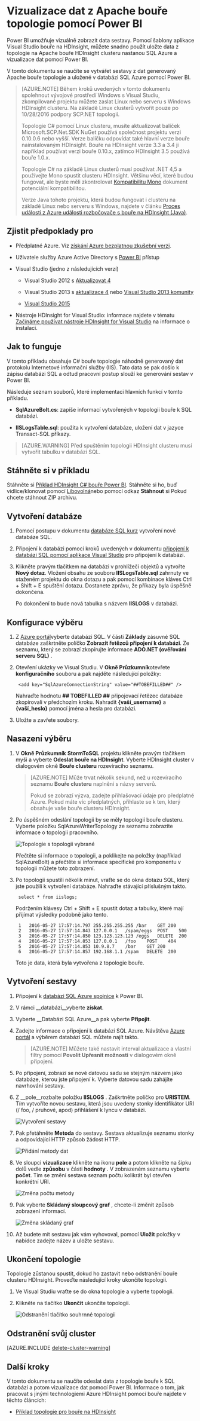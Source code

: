 <properties
 pageTitle="Pomocí Power BI Apache bouře | Microsoft Azure"
 description="Vytvoření sestavy Power BI pomocí dat z topologie C# výpočetnímu clusteru Apache bouře v HDInsight."
 services="hdinsight"
 documentationCenter=""
 authors="Blackmist"
 manager="jhubbard"
 editor="cgronlun"
    tags="azure-portal"/>

<tags
 ms.service="hdinsight"
 ms.devlang="dotnet"
 ms.topic="article"
 ms.tgt_pltfrm="na"
 ms.workload="big-data"
 ms.date="10/27/2016"
 ms.author="larryfr"/>

# <a name="use-power-bi-to-visualize-data-from-an-apache-storm-topology"></a>Vizualizace dat z Apache bouře topologie pomocí Power BI

Power BI umožňuje vizuálně zobrazit data sestavy. Pomocí šablony aplikace Visual Studio bouře na HDInsight, můžete snadno použít uložte data z topologie na Apache bouře HDInsight clusteru nastanou SQL Azure a vizualizace dat pomocí Power BI.

V tomto dokumentu se naučíte se vytvářet sestavy z dat generovaný Apache bouře topologie a uložené v databázi SQL Azure pomocí Power BI.

> [AZURE.NOTE] Během kroků uvedených v tomto dokumentu spolehnout vývojové prostředí Windows s Visual Studiu, zkompilované projektu můžete zaslat Linux nebo serveru s Windows HDInsight clusteru. Na základě Linux clusterů vytvořit pouze po 10/28/2016 podpory SCP.NET topologií.
>
> Topologie C# pomocí Linux clusteru, musíte aktualizovat balíček Microsoft.SCP.Net.SDK NuGet používá společnost projektu verzi 0.10.0.6 nebo vyšší. Verze balíčku odpovídat také hlavní verze bouře nainstalovaným HDInsight. Bouře na HDInsight verze 3.3 a 3.4 ji například používat verzi bouře 0.10.x, zatímco HDInsight 3.5 používá bouře 1.0.x.
> 
> Topologie C# na základě Linux clusterů musí používat .NET 4,5 a používejte Mono spustit clusteru HDInsight. Většinu věcí, které budou fungovat, ale byste měli zkontrolovat [Kompatibilitu Mono](http://www.mono-project.com/docs/about-mono/compatibility/) dokument potenciální kompatibilitou.
>
> Verze Java tohoto projektu, která budou fungovat i clusteru na základě Linux nebo serveru s Windows, najdete v článku [Proces události z Azure události rozbočovače s bouře na HDInsight (Java)](hdinsight-storm-develop-java-event-hub-topology.md).

## <a name="prerequisites"></a>Zjistit předpoklady pro

- Předplatné Azure. Viz [získání Azure bezplatnou zkušební verzi](https://azure.microsoft.com/documentation/videos/get-azure-free-trial-for-testing-hadoop-in-hdinsight/).

* Uživatele služby Azure Active Directory s [Power BI](https://powerbi.com) přístup

* Visual Studio (jedno z následujících verzí)

    * Visual Studio 2012 s [Aktualizovat 4](http://www.microsoft.com/download/details.aspx?id=39305)

    * Visual Studio 2013 s [aktualizace 4](http://www.microsoft.com/download/details.aspx?id=44921) nebo [Visual Studio 2013 komunity](http://go.microsoft.com/fwlink/?linkid=517284&clcid=0x409)

    * [Visual Studio 2015](https://www.visualstudio.com/downloads/download-visual-studio-vs.aspx)

* Nástroje HDInsight for Visual Studio: informace najdete v tématu [Začínáme používat nástroje HDInsight for Visual Studio](../HDInsight/hdinsight-hadoop-visual-studio-tools-get-started.md) na informace o instalaci.

## <a name="how-it-works"></a>Jak to funguje

V tomto příkladu obsahuje C# bouře topologie náhodně generovaný dat protokolu Internetové informační služby (IIS). Tato data se pak došlo k zápisu databázi SQL a odtud pracovní postup slouží ke generování sestav v Power BI.

Následuje seznam souborů, které implementaci hlavních funkcí v tomto příkladu.

* **SqlAzureBolt.cs**: zapíše informací vytvořených v topologii bouře k SQL databázi.

* **IISLogsTable.sql**: použita k vytvoření databáze, uložení dat v jazyce Transact-SQL příkazy.

> [AZURE.WARNING] Před spuštěním topologii HDInsight clusteru musí vytvořit tabulku v databázi SQL.

## <a name="download-the-example"></a>Stáhněte si v příkladu

Stáhněte si [Příklad HDInsight C# bouře Power BI](https://github.com/Azure-Samples/hdinsight-dotnet-storm-powerbi). Stáhněte si ho, buď vidlice/klonovat pomocí [Libovolná](http://git-scm.com/)nebo pomocí odkaz **Stáhnout** si Pokud chcete stáhnout ZIP archivu.

## <a name="create-a-database"></a>Vytvoření databáze

1. Pomocí postupu v dokumentu [databáze SQL kurz](../sql-database/sql-database-get-started.md) vytvoření nové databáze SQL.

2. Připojení k databázi pomocí kroků uvedených v dokumentu [připojení k databázi SQL pomocí aplikace Visual Studio](../sql-database/sql-database-connect-query.md) pro připojení k databázi.

4. Klikněte pravým tlačítkem na databázi v prohlížeči objektů a vytvořte __Nový dotaz__. Vložení obsahu ze souboru __IISLogsTable.sql__ zahrnuty ve staženém projektu do okna dotazu a pak pomocí kombinace kláves Ctrl + Shift + E spuštění dotazu. Dostanete zprávu, že příkazy byla úspěšně dokončena.

    Po dokončení to bude nová tabulka s názvem __IISLOGS__ v databázi.

## <a name="configure-the-sample"></a>Konfigurace výběru

1. Z [Azure portál](https://portal.azure.com)vyberte databázi SQL. V části __Základy__ zásuvné SQL databáze zaškrtněte políčko __Zobrazit řetězců připojení k databázi__. Ze seznamu, který se zobrazí zkopírujte informace __ADO.NET (ověřování serveru SQL)__ .

1. Otevření ukázky ve Visual Studiu. V **Okně Průzkumník**otevřete **konfiguračního** souboru a pak najděte následující položky:

        <add key="SqlAzureConnectionString" value="##TOBEFILLED##" />
    
    Nahraďte hodnotu __## TOBEFILLED ##__ připojovací řetězec databáze zkopírovali v předchozím kroku. Nahradit __{vaší\_username}__ a __{vaší\_heslo}__ pomocí jména a hesla pro databázi.

2. Uložte a zavřete soubory.

## <a name="deploy-the-sample"></a>Nasazení výběru

1. V **Okně Průzkumník** **StormToSQL** projektu klikněte pravým tlačítkem myši a vyberte **Odeslat bouře na HDInsight**. Vyberte HDInsight cluster v dialogovém okně **Bouře clusteru** rozevíracího seznamu.

    > [AZURE.NOTE] Může trvat několik sekund, než u rozevíracího seznamu **Bouře clusteru** naplnění s názvy serverů.
    >
    > Pokud se zobrazí výzva, zadejte přihlašovací údaje pro předplatné Azure. Pokud máte víc předplatných, přihlaste se k ten, který obsahuje vaše bouře clusteru HDInsight.

2. Po úspěšném odeslání topologii by se měly topologií bouře clusteru. Vyberte položku SqlAzureWriterTopology ze seznamu zobrazíte informace o topologii pracovního.

    ![Topologie s topologii vybrané](./media/hdinsight-storm-power-bi-topology/topologyview.png)

    Přečtěte si informace o topologii, a poklikejte na položky (například SqlAzureBolt) a přečtěte si informace specifické pro komponentu v topologii můžete toto zobrazení.

3. Po topologii spustili několik minut, vraťte se do okna dotazu SQL, který jste použili k vytvoření databáze. Nahraďte stávající příslušným takto.

        select * from iislogs;
    
    Podržením klávesy Ctrl + Shift + E spustit dotaz a tabulky, které mají přijímat výsledky podobně jako tento.
    
        1   2016-05-27 17:57:14.797 255.255.255.255 /bar    GET 200
        2   2016-05-27 17:57:14.843 127.0.0.1   /spam/eggs  POST    500
        3   2016-05-27 17:57:14.850 123.123.123.123 /eggs   DELETE  200
        4   2016-05-27 17:57:14.853 127.0.0.1   /foo    POST    404
        5   2016-05-27 17:57:14.853 10.9.8.7    /bar    GET 200
        6   2016-05-27 17:57:14.857 192.168.1.1 /spam   DELETE  200

    Toto je data, která byla vytvořena z topologie bouře.

## <a name="create-a-report"></a>Vytvoření sestavy

1. Připojení k [databázi SQL Azure spojnice](https://app.powerbi.com/getdata/bigdata/azure-sql-database-with-live-connect) k Power BI.

2. V rámci __databází__vyberte __získat__.

3. Vyberte __Databázi SQL Azure__a pak vyberte __Připojit__.

4. Zadejte informace o připojení k databázi SQL Azure. Návštěva [Azure portál](https://portal.azure.com) a výběrem databázi SQL můžete najít takto.

    > [AZURE.NOTE] Můžete také nastavit interval aktualizace a vlastní filtry pomocí __Povolit Upřesnit možnosti__ v dialogovém okně připojení.

5. Po připojení, zobrazí se nové datovou sadu se stejným názvem jako databáze, kterou jste připojení k. Vyberte datovou sadu zahájíte navrhování sestavy.

3. Z __pole__rozbalte položku __IISLOGS__ . Zaškrtněte políčko pro __URISTEM__. Tím vytvoříte novou sestavu, která jsou uvedeny stonky identifikátor URI (/ foo, / pruhové, apod) přihlášení k lyncu v databázi.

    ![Vytvoření sestavy](./media/hdinsight-storm-power-bi-topology/createreport.png)

5. Pak přetáhněte __Metoda__ do sestavy. Sestava aktualizuje seznamu stonky a odpovídající HTTP způsob žádost HTTP.

    ![Přidání metody dat](./media/hdinsight-storm-power-bi-topology/uristemandmethod.png)

4. Ve sloupci __vizualizace__ klikněte na ikonu __pole__ a potom klikněte na šipku dolů vedle __způsobu__ v části __hodnoty__ . V zobrazeném seznamu vyberte __počet__. Tím se změní sestava seznam počtu kolikrát byl otevřen konkrétní URI.

    ![Změna počtu metody](./media/hdinsight-storm-power-bi-topology/count.png)

6. Pak vyberte __Skládaný sloupcový graf__ , chcete-li změnit způsob zobrazení informací.

    ![Změna skládaný graf](./media/hdinsight-storm-power-bi-topology/stackedcolumn.png)

7. Až budete mít sestavu jak vám vyhovoval, pomocí __Uložit__ položky v nabídce zadejte název a uložte sestavu.

## <a name="stop-the-topology"></a>Ukončení topologie

Topologie zůstanou spustit, dokud ho zastavit nebo odstranění bouře clusteru HDInsight. Proveďte následující kroky ukončíte topologii.

1. Ve Visual Studiu vraťte se do okna topologie a vyberte topologii.

2. Klikněte na tlačítko **Ukončit** ukončíte topologii.

    ![Odstranění tlačítko souhrnné topologii](./media/hdinsight-storm-power-bi-topology/killtopology.png)

## <a name="delete-your-cluster"></a>Odstranění svůj cluster

[AZURE.INCLUDE [delete-cluster-warning](../../includes/hdinsight-delete-cluster-warning.md)]

## <a name="next-steps"></a>Další kroky

V tomto dokumentu se naučíte odeslat data z topologie bouře k SQL databázi a potom vizualizace dat pomocí Power BI. Informace o tom, jak pracovat s jinými technologiemi Azure HDInsight pomocí bouře najdete v těchto článcích:

* [Příklad topologie pro bouře na HDInsight](hdinsight-storm-example-topology.md)
